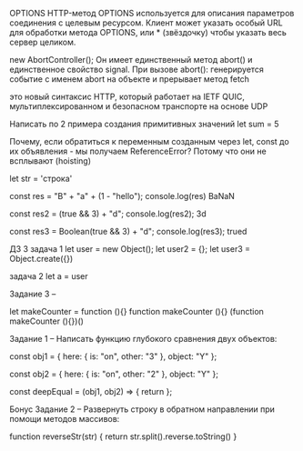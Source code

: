 OPTIONS
HTTP-метод OPTIONS используется для описания параметров соединения с целевым ресурсом. Клиент может указать особый URL для обработки метода OPTIONS, или * (звёздочку) чтобы указать весь сервер целиком.

 new AbortController();
 Он имеет единственный метод abort() и единственное свойство signal.
При вызове abort():
генерируется событие с именем abort на объекте и прерывает метод fetch

это новый синтаксис HTTP, который работает на IETF QUIC, мультиплексированном и безопасном транспорте на основе UDP

Написать по 2 примера создания примитивных значений
let sum = 5

Почему, если обратиться к переменным созданным через let, const до их объявления - мы получаем ReferenceError?
Потому что они не всплывают (hoisting)

let str = 'строка'

const res = "B" + "a" + (1 - "hello");
console.log(res)
BaNaN

const res2 = (true && 3) + "d";
console.log(res2); 
3d

const res3 = Boolean(true && 3) + "d";
console.log(res3);
trued


ДЗ 3
задача 1
let user = new Object(); 
let user2 = {};
let user3 = Object.create({})

задача 2
let a = user

Задание 3 – 

let makeCounter = function (){}
function makeCounter (){}
(function makeCounter (){})()


Задание 1 –
Написать функцию глубокого сравнения двух объектов:


const obj1 = { here: { is:
"on", other: "3" }, object: "Y" };

const obj2 = { here: { is:
"on", other: "2" }, object: "Y" };

const deepEqual =
(obj1, obj2) => {
    return 
};


Бонус 
Задание 2 –
Развернуть строку в обратном направлении при помощи методов массивов:

function reverseStr(str) {
  return str.split().reverse.toString()
}